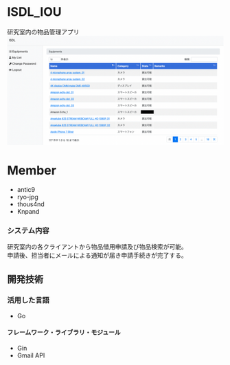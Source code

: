 # ISDL_IOU
研究室内の物品管理アプリ
![Test Image 3](/page_img.png)
# Member
- antic9
- ryo-jpg
- thous4nd
- Knpand
### システム内容
研究室内の各クライアントから物品借用申請及び物品検索が可能。  
申請後、担当者にメールによる通知が届き申請手続きが完了する。

## 開発技術
### 活用した言語
* Go
#### フレームワーク・ライブラリ・モジュール
* Gin
* Gmail API
